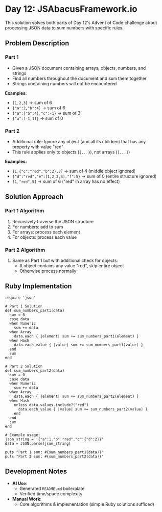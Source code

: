 # Day 12: JSAbacusFramework.io

This solution solves both parts of Day 12's Advent of Code challenge about processing JSON data to sum numbers with specific rules.

## Problem Description

### Part 1
- Given a JSON document containing arrays, objects, numbers, and strings
- Find all numbers throughout the document and sum them together
- Strings containing numbers will not be encountered

**Examples:**
- `[1,2,3]` → sum of 6
- `{"a":2,"b":4}` → sum of 6
- `{"a":{"b":4},"c":-1}` → sum of 3
- `{"a":[-1,1]}` → sum of 0

### Part 2
- Additional rule: Ignore any object (and all its children) that has any property with value "red"
- This rule applies only to objects (`{...}`), not arrays (`[...]`)

**Examples:**
- `[1,{"c":"red","b":2},3]` → sum of 4 (middle object ignored)
- `{"d":"red","e":[1,2,3,4],"f":5}` → sum of 0 (entire structure ignored)
- `[1,"red",5]` → sum of 6 ("red" in array has no effect)

## Solution Approach

### Part 1 Algorithm
1. Recursively traverse the JSON structure
2. For numbers: add to sum
3. For arrays: process each element
4. For objects: process each value

### Part 2 Algorithm
1. Same as Part 1 but with additional check for objects:
   - If object contains any value "red", skip entire object
   - Otherwise process normally

## Ruby Implementation

```
require 'json'

# Part 1 Solution
def sum_numbers_part1(data)
  sum = 0
  case data
  when Numeric
    sum += data
  when Array
    data.each { |element| sum += sum_numbers_part1(element) }
  when Hash
    data.each_value { |value| sum += sum_numbers_part1(value) }
  end
  sum
end

# Part 2 Solution
def sum_numbers_part2(data)
  sum = 0
  case data
  when Numeric
    sum += data
  when Array
    data.each { |element| sum += sum_numbers_part2(element) }
  when Hash
    unless data.values.include?("red")
      data.each_value { |value| sum += sum_numbers_part2(value) }
    end
  end
  sum
end

# Example usage:
json_string = '{"a":1,"b":"red","c":{"d":2}}'
data = JSON.parse(json_string)

puts "Part 1 sum: #{sum_numbers_part1(data)}"
puts "Part 2 sum: #{sum_numbers_part2(data)}"
```

## Development Notes  
- **AI Use**:  
  - Generated `README.md` boilerplate  
  - Verified time/space complexity  
- **Manual Work**:  
  - Core algorithms & implementation (simple Ruby solutions sufficed)  